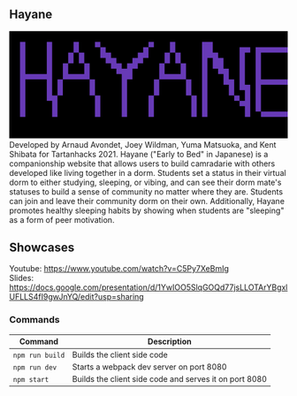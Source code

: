 ## Hayane
![Logo](https://github.com/cmu-jsa/hayane/blob/main/public/logo.png) <br/>
Developed by Arnaud Avondet, Joey Wildman, Yuma Matsuoka, and Kent Shibata for Tartanhacks 2021. Hayane ("Early to Bed" in Japanese) is a companionship website that allows users to build camradarie with others developed like living together in a dorm. Students set a status in their virtual dorm to either studying, sleeping, or vibing, and can see their dorm mate's statuses to build a sense of community no matter where they are. Students can join and leave their community dorm on their own. Additionally, Hayane promotes healthy sleeping habits by showing when students are "sleeping" as a form of peer motivation.


## Showcases
Youtube: https://www.youtube.com/watch?v=C5Py7XeBmIg <br/>
Slides: https://docs.google.com/presentation/d/1YwIOO5SlqGOQd77jsLLOTArYBgxlUFLLS4fI9gwJnYQ/edit?usp=sharing
### Commands
Command | Description
--- | ---
`npm run build` | Builds the client side code
`npm run dev` | Starts a webpack dev server on port 8080
`npm start` | Builds the client side code and serves it on port 8080
